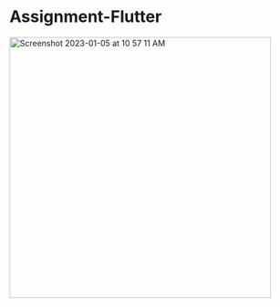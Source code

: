 # Assignment-Flutter
<img width="458" alt="Screenshot 2023-01-05 at 10 57 11 AM" src="https://user-images.githubusercontent.com/46815292/210730510-feeb2620-46f9-4de6-8f31-8667686f6340.png">
